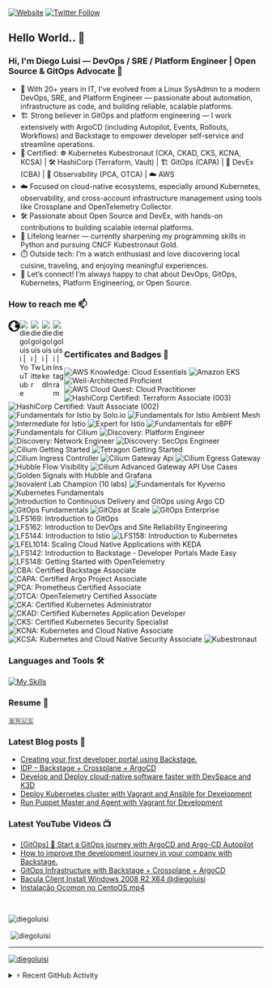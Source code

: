 [![Website](https://img.shields.io/website?label=diegoluisi.eti.br&style=for-the-badge&url=http%3A%2F%2Fwww.diegoluisi.eti.br)](http://www.diegoluisi.eti.br)
[![Twitter Follow](https://img.shields.io/twitter/follow/diegoluisi?color=1DA1F2&logo=twitter&style=for-the-badge)](https://twitter.com/intent/follow?original_referer=https%3A%2F%2Fgithub.com%2Fdiegoluisi&screen_name=devxp_tech)


## Hello World.. 👋

### Hi, I'm Diego Luisi — DevOps / SRE / Platform Engineer | Open Source & GitOps Advocate 🤖

- 🚀 With 20+ years in IT, I've evolved from a Linux SysAdmin to a modern DevOps, SRE, and Platform Engineer — passionate about automation, infrastructure as code, and building reliable, scalable platforms.
- 🏗️ Strong believer in GitOps and platform engineering — I work extensively with ArgoCD (including Autopilot, Events, Rollouts, Workflows) and Backstage to empower developer self-service and streamline operations.
- 🏅 Certified: ☸️ Kubernetes Kubestronaut (CKA, CKAD, CKS, KCNA, KCSA) | 🛠️ HashiCorp (Terraform, Vault) | 🏗️ GitOps (CAPA) | 🧠 DevEx (CBA) | 🔭 Observability (PCA, OTCA) | ☁️ AWS
- ☁️ Focused on cloud-native ecosystems, especially around Kubernetes, observability, and cross-account infrastructure management using tools like Crossplane and OpenTelemetry Collector.
- 🛠️ Passionate about Open Source and DevEx, with hands-on contributions to building scalable internal platforms.
- 🌱 Lifelong learner — currently sharpening my programming skills in Python and pursuing CNCF Kubestronaut Gold.
- ⏱️ Outside tech: I’m a watch enthusiast and love discovering local cuisine, traveling, and enjoying meaningful experiences.
- 💬 Let’s connect! I’m always happy to chat about DevOps, GitOps, Kubernetes, Platform Engineering, or Open Source.

### How to reach me 📫

[<img align="left" alt="diegoluisi.com" width="22px" src="https://raw.githubusercontent.com/iconic/open-iconic/master/svg/globe.svg" />][website]
[<img align="left" alt="diegoluisi | YouTube" width="22px" src="https://cdn.jsdelivr.net/npm/simple-icons@v3/icons/youtube.svg" />][youtube]
[<img align="left" alt="diegoluisi | Twitter" width="22px" src="https://cdn.jsdelivr.net/npm/simple-icons@v3/icons/twitter.svg" />][twitter]
[<img align="left" alt="diegoluisi | LinkedIn" width="22px" src="https://cdn.jsdelivr.net/npm/simple-icons@v3/icons/linkedin.svg" />][linkedin]
[<img align="left" alt="diegoluisi | Instagram" width="22px" src="https://cdn.jsdelivr.net/npm/simple-icons@v3/icons/instagram.svg" />][instagram]

<br />
<br />

### Certificates and Badges 🏅

<p align="left">
<img src="https://images.credly.com/size/340x340/images/ec621e2a-c8f0-4459-806c-ae11829d372a/image.png" alt="AWS Knowledge: Cloud Essentials" width="120" height="120"/> <a>
<img src="https://images.credly.com/size/340x340/images/9bcbde6d-1754-4617-9337-124f7b10a6c2/image.png" alt="Amazon EKS" width="120" height="120"/> <a>
<img src="https://images.credly.com/size/340x340/images/b870667f-00a3-48d7-b988-9c02b441b883/image.png" alt="Well-Architected Proficient" width="120" height="120"/> <a>
<img src="https://images.credly.com/size/340x340/images/2784d0d8-327c-406f-971e-9f0e15097003/image.png" alt="AWS Cloud Quest: Cloud Practitioner" width="120" height="120"/> <a>
<img src="https://images.credly.com/size/340x340/images/0dc62494-dc94-469a-83af-e35309f27356/blob" alt="HashiCorp Certified: Terraform Associate (003)" width="120" height="120">
<img src="https://images.credly.com/size/340x340/images/d5bf51f3-18cd-4a7a-8031-e2e365ebb0ba/blob" alt="HashiCorp Certified: Vault Associate (002)" width="120" height="120">
<img src="https://images.credly.com/size/340x340/images/32d83697-6930-4fc2-9d49-c24bec87e90f/image.png" alt="Fundamentals for Istio by Solo.io" width="120" height="120"/> </a>
<img src="https://images.credly.com/size/340x340/images/19eb9d45-751f-45bb-8e05-c654efde6b20/image.png" alt="Fundamentals for Istio Ambient Mesh" width="120" height="120"/> </a>
<img src="https://images.credly.com/size/340x340/images/7a5401a6-01eb-4f48-bbcd-9a227fdff361/image.png" alt="Intermediate for Istio" width="120" height="120"/> </a>
<img src="https://images.credly.com/size/340x340/images/68e1190d-f711-441b-9d55-79d54c04e232/image.png" alt="Expert for Istio" width="120" height="120"/> </a>
<img src="https://images.credly.com/size/340x340/images/54e795a8-e328-45ed-837e-1c48b57e596e/image.png" alt="Fundamentals for eBPF" width="120" height="120"/> </a>
<img src="https://images.credly.com/size/340x340/images/4e928562-e06c-4a8b-b569-9f6911a8f6a9/image.png" alt="Fundamentals for Cilium" width="120" height="120"/> </a>
<img src="https://images.credly.com/size/110x110/images/ebc5f2cc-1702-4ea0-8d1a-5c6558e6e269/tempfile20250605-65-7h2iy0.png" alt="Discovery: Platform Engineer" width="120" height="120"/> </a>
<img src="https://images.credly.com/size/110x110/images/b20b945c-9d60-4b42-bd37-cdc5e93712d3/tempfile20250605-79-qazpfz.png" alt="Discovery: Network Engineer" width="120" height="120"/> </a>
<img src="https://images.credly.com/size/110x110/images/d54799eb-d613-4113-affa-e89770b53689/tempfile20250605-59-ip94pl.png" alt="Discovery: SecOps Engineer" width="120" height="120"/> </a>
<img src="https://images.credly.com/size/110x110/images/d74820be-3dba-40b9-a254-a8e7381bf63d/tempfile20250605-64-wqikcw.png" alt="Cilium Getting Started" width="120" height="120"/> </a>
<img src="https://images.credly.com/size/110x110/images/1e91188a-506d-4042-8baf-c7db03341e02/tempfile20250605-74-4ma8k6.png" alt="Tetragon Getting Started" width="120" height="120"/> </a>
<img src="https://images.credly.com/size/110x110/images/97452400-58b1-4982-aba2-29bec73e487c/tempfile20250605-69-udkrvg.png" alt="Cilium Ingress Controller" width="120" height="120"/> </a>
<img src="https://images.credly.com/size/110x110/images/c8229ec6-54c3-420f-8453-12a0e0596c8c/tempfile20250605-57-c5zt7d.png" alt="Cilium Gateway Api" width="120" height="120"/> </a>
<img src="https://images.credly.com/size/110x110/images/b649d3b3-29a4-469d-9e28-880df410586a/tempfile20250605-58-qhbtb8.png" alt="Cilium Egress Gateway" width="120" height="120"/> </a>
<img src="https://images.credly.com/size/110x110/images/73b9049a-1555-4687-8b35-31f3d6e4b0a0/tempfile20250605-71-wqikcw.png" alt="Hubble Flow Visibility" width="120" height="120"/> </a>
<img src="https://images.credly.com/size/110x110/images/747f2360-8ef8-4bb0-bb91-af09c5d721c2/tempfile20250605-79-30kzgy.png" alt="Cilium Advanced Gateway API Use Cases" width="120" height="120"/> </a>
<img src="https://images.credly.com/size/110x110/images/b032dfda-f989-4639-ba0a-a430de2ec58c/tempfile20250605-58-cmcpw.png" alt="Golden Signals with Hubble and Grafana" width="120" height="120"/> </a>
<img src="https://images.credly.com/size/340x340/images/13222796-2aa7-4d17-b2c4-6f2c58e76387/image.png" alt="Isovalent Lab Champion (10 labs)" width="120" height="120"/> </a>
<img src="https://images.credly.com/size/340x340/images/fe23290a-b997-4fba-8ed7-a501de274f1e/Nirmata_Fundamentals_Certified_for_Kyverno__1_.png" alt="Fundamentals for Kyverno" width="120" height="120"/> <a>
<img src="https://images.credly.com/size/340x340/images/e4c38805-e2fd-469c-83fc-8dab303be440/blob" alt="Kubernetes Fundamentals"width="120"height="120"/> <a>
<img src="https://api.accredible.com/v1/frontend/credential_website_embed_image/badge/90578971" alt="Introduction to Continuous Delivery and GitOps using Argo CD" width="120" height="120"/> </a>
<img src="https://images.credly.com/size/340x340/images/6f4212c6-80e6-4819-833d-a652b0feaabb/blob" alt="GitOps Fundamentals" width="120" height="120"/> </a>
<img src="https://images.credly.com/size/340x340/images/0acce3e3-a7a4-44df-80ba-fcbf4bbdc147/blob" alt="GitOps at Scale" width="120" height="120"/> </a>
<img src="https://images.credly.com/size/340x340/images/5c67fbf1-d62b-4f7f-93c9-e7258414c862/blob" alt="GitOps Enterprise" width="120" height="120"/> </a>
<img src="https://images.credly.com/size/340x340/images/032a65da-a036-4d05-ad80-8fc1274363ab/blob" alt="LFS169: Introduction to GitOps" width="120" height="120"/> </a>  
<img src="https://images.credly.com/size/340x340/images/2397c05c-eb0e-4b08-be97-9e8261d43125/blob" alt="LFS162: Introduction to DevOps and Site Reliability Engineering" width="120" height="120"/> </a>  
<img src="https://images.credly.com/size/340x340/images/6166f9b5-2213-45f5-b7de-ba0e58048d23/blob" alt="LFS144: Introduction to Istio" width="120" height="120"/> </a>  
<img src="https://images.credly.com/size/340x340/images/4b5a8636-c554-482d-bbdc-7925fb3624c3/blob" alt="LFS158: Introduction to Kubernetes" width="120" height="120"/> </a>  
<img src="https://images.credly.com/size/340x340/images/c35303ff-2b71-4f77-8fb2-c985c39dbf7f/blob" alt="LFEL1014: Scaling Cloud Native Applications with KEDA" width="120" height="120"/> </a>  
<img src="https://images.credly.com/size/340x340/images/7caa3e89-2da5-4afc-a694-ebc4c5045c8f/blob" alt="LFS142: Introduction to Backstage - Developer Portals Made Easy" width="120" height="120"/> </a>
<img src="https://images.credly.com/size/340x340/images/a13653a5-3902-4eb9-96ca-790f6b535d4e/blob" alt="LFS148: Getting Started with OpenTelemetry" width="120" height="120"/> </a>
<img src="https://images.credly.com/size/340x340/images/d84e4fb0-dc7f-4d79-b1eb-a8a973da4965/image.png" alt="CBA: Certified Backstage Associate" width="120" height="120">
<img src="https://images.credly.com/size/340x340/images/12624f9e-6b4a-43f0-b7a2-afb2c6cf8059/image.png" alt="CAPA: Certified Argo Project Associate" width="120" height="120">
<img src="https://images.credly.com/size/340x340/images/c34436dc-1cfd-4125-a862-35f9c86ca17f/image.png" alt="PCA: Prometheus Certified Associate" width="120" height="120">
<img src="https://images.credly.com/size/340x340/images/3d3f7131-83a4-4427-8a68-150ca90bcc23/blob" alt="OTCA: OpenTelemetry Certified Associate" width="120" height="120">
<img src="https://images.credly.com/size/340x340/images/8b8ed108-e77d-4396-ac59-2504583b9d54/cka_from_cncfsite__281_29.png" alt="CKA: Certified Kubernetes Administrator" width="120" height="120">
<img src="https://images.credly.com/size/340x340/images/cc8adc83-1dc6-4d57-8e20-22171247e052/blob" alt="CKAD: Certified Kubernetes Application Developer" width="120" height="120">
<img src="https://images.credly.com/size/340x340/images/9945dfcb-1cca-4529-85e6-db1be3782210/kubernetes-security-specialist-logo2.png" alt="CKS: Certified Kubernetes Security Specialist" width="120" height="120">
<img src="https://images.credly.com/size/340x340/images/f28f1d88-428a-47f6-95b5-7da1dd6c1000/KCNA_badge.png" alt="KCNA: Kubernetes and Cloud Native Associate" width="120" height="120">
<img src="https://images.credly.com/size/340x340/images/67dd8a95-8876-4051-9cb9-3d97c204f85a/image.png" alt="KCSA: Kubernetes and Cloud Native Security Associate" width="120" height="120">
<img src="https://images.credly.com/size/340x340/images/cd6c6449-6814-4613-a2d3-13cf4ac5be4f/image.png" alt="Kubestronaut" width="120" height="120">
</p>


### Languages and Tools 🛠️

[![My Skills](https://skillicons.dev/icons?i=ansible,atom,aws,azure,bash,bitbucket,bsd,cassandra,debian,docker,dynamodb,elasticsearch,gcp,git,github,githubactions,gitlab,go,grafana,jenkins,kafka,kali,kubernetes,linux,md,mysql,nginx,openshift,postgres,prometheus,py,rabbitmq,redhat,redis,terraform,ubuntu,vim,vscode)](https://skillicons.dev)

### Resume 📄

[🇧🇷](https://github.com/diegoluisi/diegoluisi/blob/master/curriculum/Diego_Luisi_BR.md)[🇺🇸](https://github.com/diegoluisi/diegoluisi/blob/master/curriculum/Diego_Luisi.md)

### Latest Blog posts 📝
<!-- BLOG-POST-LIST:START -->
- [Creating your first developer portal using Backstage.](https://www.diegoluisi.eti.br/2022/06/26/creating-your-first-developer-portal-using-backstage/)
- [IDP – Backstage + Crossplane + ArgoCD](https://www.diegoluisi.eti.br/2022/05/31/idp-backstage-crossplane-argocd/)
- [Develop and Deploy cloud-native software faster with DevSpace and K3D](https://www.diegoluisi.eti.br/2022/03/01/develop-and-deploy-cloud-native-software-faster-with-devspace-em-k3d/)
- [Deploy Kubernetes cluster  with Vagrant and Ansible for Development](https://www.diegoluisi.eti.br/2022/01/31/deploy-local-kubernetes-cluster-with-vagrant-and-anasible-for-development/)
- [Run Puppet Master and Agent with Vagrant for Development](https://www.diegoluisi.eti.br/2022/01/31/run-puppet-master-and-agent-with-vagrant-for-development/)
<!-- BLOG-POST-LIST:END -->

### Latest YouTube Videos 📺
<!-- YOUTUBE:START -->
- [[GitOps] 🚀 Start a GitOps journey with ArgoCD and Argo-CD Autopilot](https://www.youtube.com/watch?v=nR-i0Hn6trw)
- [How to improve the development journey in your company with Backstage.](https://www.youtube.com/watch?v=qFP_CcLp0Ao)
- [GitOps Infrastructure with Backstage + Crossplane + ArgoCD](https://www.youtube.com/watch?v=Ii-lpLuzPxw)
- [Bacula Client Install Windows 2008 R2 X64 @diegoluisi](https://www.youtube.com/watch?v=XYr9QrrrEZ8)
- [Instalação Ocomon no CentoOS.mp4](https://www.youtube.com/watch?v=rXk6NDRi3hk)
<!-- YOUTUBE:END -->

<br />

<p><img align="left" src="https://github-readme-stats.vercel.app/api/top-langs?username=diegoluisi&show_icons=true&locale=en&layout=compact" alt="diegoluisi" /></p>

<br />

<p>&nbsp;<img align="center" src="https://github-readme-stats.vercel.app/api?username=diegoluisi&show_icons=true&locale=en" alt="diegoluisi" /></p>
<hr />

<p align="left"> <a href="https://github.com/ryo-ma/github-profile-trophy"><img src="https://github-profile-trophy.vercel.app/?username=diegoluisi" alt="diegoluisi" /></a> </p>

<details>
  <summary>⚡ Recent GitHub Activity</summary>
  
<!--START_SECTION:activity-->
1. 🎉 Merged PR [#13](https://github.com/diegoluisi/hello-gitops/pull/13) in [diegoluisi/hello-gitops](https://github.com/diegoluisi/hello-gitops)
<!--END_SECTION:activity-->

</details>

[website]: https://www.diegoluisi.eti.br
[twitter]: https://twitter.com/diegoluisi
[youtube]: https://youtube.com/devxp-tech
[instagram]: https://instagram.com/diegoluisi
[linkedin]: https://linkedin.com/in/diegoluisi

